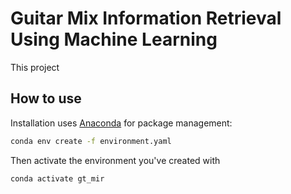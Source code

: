 # Guitar Mix Information Retrieval Using Machine Learning

This project

## How to use
Installation uses [Anaconda](https://www.anaconda.com/) for package management:

```bash
conda env create -f environment.yaml
```

Then activate the environment you've created with

```bash
conda activate gt_mir
```
